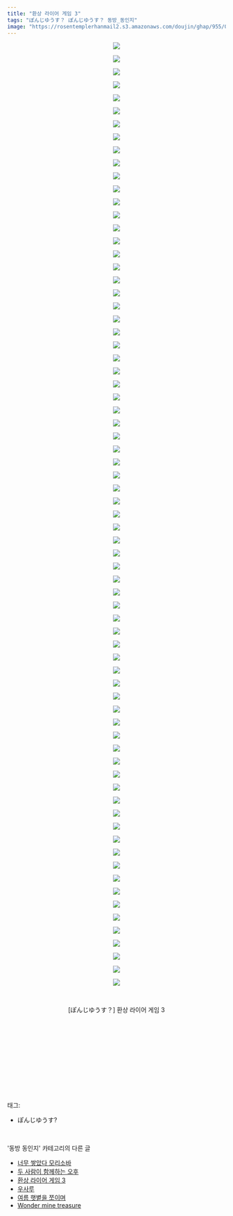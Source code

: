 ```yaml
---
title: "환상 라이어 게임 3"
tags: "ぽんじゆうす？ ぽんじゆうす？ 동방_동인지"
image: "https://rosentemplerhanmail2.s3.amazonaws.com/doujin/ghap/955/001.jpg"
---
```

<div class="article">
<p style="text-align: center; clear: none; float: none;"><img src="{{ site.imgserver12 }}/ghap/955/001.jpg"/></p>
<p style="text-align: center; clear: none; float: none;"><img src="{{ site.imgserver12 }}/ghap/955/002.jpg"/></p>
<p style="text-align: center; clear: none; float: none;"><img src="{{ site.imgserver12 }}/ghap/955/003.jpg"/></p>
<p style="text-align: center; clear: none; float: none;"><img src="{{ site.imgserver12 }}/ghap/955/004.jpg"/></p>
<p style="text-align: center; clear: none; float: none;"><img src="{{ site.imgserver12 }}/ghap/955/005.jpg"/></p>
<p style="text-align: center; clear: none; float: none;"><img src="{{ site.imgserver12 }}/ghap/955/006.jpg"/></p>
<p style="text-align: center; clear: none; float: none;"><img src="{{ site.imgserver12 }}/ghap/955/007.jpg"/></p>
<p style="text-align: center; clear: none; float: none;"><img src="{{ site.imgserver12 }}/ghap/955/008.jpg"/></p>
<p style="text-align: center; clear: none; float: none;"><img src="{{ site.imgserver12 }}/ghap/955/009.jpg"/></p>
<p style="text-align: center; clear: none; float: none;"><img src="{{ site.imgserver12 }}/ghap/955/010.jpg"/></p>
<p style="text-align: center; clear: none; float: none;"><img src="{{ site.imgserver12 }}/ghap/955/011.jpg"/></p>
<p style="text-align: center; clear: none; float: none;"><img src="{{ site.imgserver12 }}/ghap/955/012.jpg"/></p>
<p style="text-align: center; clear: none; float: none;"><img src="{{ site.imgserver12 }}/ghap/955/013.jpg"/></p>
<p style="text-align: center; clear: none; float: none;"><img src="{{ site.imgserver12 }}/ghap/955/014.jpg"/></p>
<p style="text-align: center; clear: none; float: none;"><img src="{{ site.imgserver12 }}/ghap/955/015.jpg"/></p>
<p style="text-align: center; clear: none; float: none;"><img src="{{ site.imgserver12 }}/ghap/955/016.jpg"/></p>
<p style="text-align: center; clear: none; float: none;"><img src="{{ site.imgserver12 }}/ghap/955/017.jpg"/></p>
<p style="text-align: center; clear: none; float: none;"><img src="{{ site.imgserver12 }}/ghap/955/018.jpg"/></p>
<p style="text-align: center; clear: none; float: none;"><img src="{{ site.imgserver12 }}/ghap/955/019.jpg"/></p>
<p style="text-align: center; clear: none; float: none;"><img src="{{ site.imgserver12 }}/ghap/955/020.jpg"/></p>
<p style="text-align: center; clear: none; float: none;"><img src="{{ site.imgserver12 }}/ghap/955/021.jpg"/></p>
<p style="text-align: center; clear: none; float: none;"><img src="{{ site.imgserver12 }}/ghap/955/022.jpg"/></p>
<p style="text-align: center; clear: none; float: none;"><img src="{{ site.imgserver12 }}/ghap/955/023.jpg"/></p>
<p style="text-align: center; clear: none; float: none;"><img src="{{ site.imgserver12 }}/ghap/955/024.jpg"/></p>
<p style="text-align: center; clear: none; float: none;"><img src="{{ site.imgserver12 }}/ghap/955/025.jpg"/></p>
<p style="text-align: center; clear: none; float: none;"><img src="{{ site.imgserver12 }}/ghap/955/026.jpg"/></p>
<p style="text-align: center; clear: none; float: none;"><img src="{{ site.imgserver12 }}/ghap/955/027.jpg"/></p>
<p style="text-align: center; clear: none; float: none;"><img src="{{ site.imgserver12 }}/ghap/955/028.jpg"/></p>
<p style="text-align: center; clear: none; float: none;"><img src="{{ site.imgserver12 }}/ghap/955/029.jpg"/></p>
<p style="text-align: center; clear: none; float: none;"><img src="{{ site.imgserver12 }}/ghap/955/030.jpg"/></p>
<p style="text-align: center; clear: none; float: none;"><img src="{{ site.imgserver12 }}/ghap/955/031.jpg"/></p>
<p style="text-align: center; clear: none; float: none;"><img src="{{ site.imgserver12 }}/ghap/955/032.jpg"/></p>
<p style="text-align: center; clear: none; float: none;"><img src="{{ site.imgserver12 }}/ghap/955/033.jpg"/></p>
<p style="text-align: center; clear: none; float: none;"><img src="{{ site.imgserver12 }}/ghap/955/034.jpg"/></p>
<p style="text-align: center; clear: none; float: none;"><img src="{{ site.imgserver12 }}/ghap/955/035.jpg"/></p>
<p style="text-align: center; clear: none; float: none;"><img src="{{ site.imgserver12 }}/ghap/955/036.jpg"/></p>
<p style="text-align: center; clear: none; float: none;"><img src="{{ site.imgserver12 }}/ghap/955/037.jpg"/></p>
<p style="text-align: center; clear: none; float: none;"><img src="{{ site.imgserver12 }}/ghap/955/038.jpg"/></p>
<p style="text-align: center; clear: none; float: none;"><img src="{{ site.imgserver12 }}/ghap/955/039.jpg"/></p>
<p style="text-align: center; clear: none; float: none;"><img src="{{ site.imgserver12 }}/ghap/955/040.jpg"/></p>
<p style="text-align: center; clear: none; float: none;"><img src="{{ site.imgserver12 }}/ghap/955/041.jpg"/></p>
<p style="text-align: center; clear: none; float: none;"><img src="{{ site.imgserver12 }}/ghap/955/042.jpg"/></p>
<p style="text-align: center; clear: none; float: none;"><img src="{{ site.imgserver12 }}/ghap/955/043.jpg"/></p>
<p style="text-align: center; clear: none; float: none;"><img src="{{ site.imgserver12 }}/ghap/955/044.jpg"/></p>
<p style="text-align: center; clear: none; float: none;"><img src="{{ site.imgserver12 }}/ghap/955/045.jpg"/></p>
<p style="text-align: center; clear: none; float: none;"><img src="{{ site.imgserver12 }}/ghap/955/046.jpg"/></p>
<p style="text-align: center; clear: none; float: none;"><img src="{{ site.imgserver12 }}/ghap/955/047.jpg"/></p>
<p style="text-align: center; clear: none; float: none;"><img src="{{ site.imgserver12 }}/ghap/955/048.jpg"/></p>
<p style="text-align: center; clear: none; float: none;"><img src="{{ site.imgserver12 }}/ghap/955/049.jpg"/></p>
<p style="text-align: center; clear: none; float: none;"><img src="{{ site.imgserver12 }}/ghap/955/050.jpg"/></p>
<p style="text-align: center; clear: none; float: none;"><img src="{{ site.imgserver12 }}/ghap/955/051.jpg"/></p>
<p style="text-align: center; clear: none; float: none;"><img src="{{ site.imgserver12 }}/ghap/955/052.jpg"/></p>
<p style="text-align: center; clear: none; float: none;"><img src="{{ site.imgserver12 }}/ghap/955/053.jpg"/></p>
<p style="text-align: center; clear: none; float: none;"><img src="{{ site.imgserver12 }}/ghap/955/054.jpg"/></p>
<p style="text-align: center; clear: none; float: none;"><img src="{{ site.imgserver12 }}/ghap/955/055.jpg"/></p>
<p style="text-align: center; clear: none; float: none;"><img src="{{ site.imgserver12 }}/ghap/955/056.jpg"/></p>
<p style="text-align: center; clear: none; float: none;"><img src="{{ site.imgserver12 }}/ghap/955/057.jpg"/></p>
<p style="text-align: center; clear: none; float: none;"><img src="{{ site.imgserver12 }}/ghap/955/058.jpg"/></p>
<p style="text-align: center; clear: none; float: none;"><img src="{{ site.imgserver12 }}/ghap/955/059.jpg"/></p>
<p style="text-align: center; clear: none; float: none;"><img src="{{ site.imgserver12 }}/ghap/955/060.jpg"/></p>
<p style="text-align: center; clear: none; float: none;"><img src="{{ site.imgserver12 }}/ghap/955/061.jpg"/></p>
<p style="text-align: center; clear: none; float: none;"><img src="{{ site.imgserver12 }}/ghap/955/062.jpg"/></p>
<p style="text-align: center; clear: none; float: none;"><img src="{{ site.imgserver12 }}/ghap/955/063.jpg"/></p>
<p style="text-align: center; clear: none; float: none;"><img src="{{ site.imgserver12 }}/ghap/955/064.jpg"/></p>
<p style="text-align: center; clear: none; float: none;"><img src="{{ site.imgserver12 }}/ghap/955/065.jpg"/></p>
<p style="text-align: center; clear: none; float: none;"><img src="{{ site.imgserver12 }}/ghap/955/066.jpg"/></p>
<p style="text-align: center; clear: none; float: none;"><img src="{{ site.imgserver12 }}/ghap/955/067.jpg"/></p>
<p style="text-align: center; clear: none; float: none;"><img src="{{ site.imgserver12 }}/ghap/955/068.jpg"/></p>
<p style="text-align: center; clear: none; float: none;"><img src="{{ site.imgserver12 }}/ghap/955/069.jpg"/></p>
<p style="text-align: center; clear: none; float: none;"><img src="{{ site.imgserver12 }}/ghap/955/070.jpg"/></p>
<p style="text-align: center; clear: none; float: none;"><img src="{{ site.imgserver12 }}/ghap/955/071.jpg"/></p>
<p style="text-align: center; clear: none; float: none;"><img src="{{ site.imgserver12 }}/ghap/955/072.jpg"/></p>
<p style="text-align: center; clear: none; float: none;"><img src="{{ site.imgserver12 }}/ghap/955/073.jpg"/></p>
<p style="text-align: center; clear: none; float: none;"><br/></p>
<p style="text-align: center; clear: none; float: none;">[ぽんじゆうす？] 환상 라이어 게임 3</p>
<p style="text-align: center; clear: none; float: none;"><br/></p>
<p style="text-align: center; clear: none; float: none;"><br/></p>
<p style="text-align: center; clear: none; float: none;"><br/></p>
<p style="text-align: center; clear: none; float: none;"><br/></p>
<p><br/></p>
</div><br/>
<div class="tagTrail">
<p>태그: </p>
<ul>
<li>ぽんじゆうす?</li>
</ul>
</div><br/>
<div class="another">
<p>'동방 동인지' 카테고리의 다른 글</p>
<ul>
<li><a href="/ghap_957">너무 쌓았다 모리소바</a></li>
<li><a href="/ghap_956">두 사람이 함께하는 오후</a></li>
<li><a href="/ghap_955">환상 라이어 게임 3</a></li>
<li><a href="/ghap_954">우사루</a></li>
<li><a href="/ghap_953">여름 햇볕을 쪼이며</a></li>
<li><a href="/ghap_951">Wonder mine treasure</a></li>
</ul>
</div><br/>
<div class="cb_module cb_fluid">
<div class="cb_wrt cb_profile">
</div><!-- commentList close -->
</div><br/>
